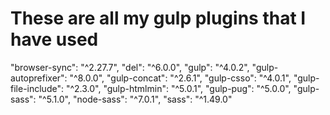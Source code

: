 # These are all my gulp plugins that I have used

"browser-sync": "^2.27.7",
    "del": "^6.0.0",
    "gulp": "^4.0.2",
    "gulp-autoprefixer": "^8.0.0",
    "gulp-concat": "^2.6.1",
    "gulp-csso": "^4.0.1",
    "gulp-file-include": "^2.3.0",
    "gulp-htmlmin": "^5.0.1",
    "gulp-pug": "^5.0.0",
    "gulp-sass": "^5.1.0",
    "node-sass": "^7.0.1",
    "sass": "^1.49.0"
